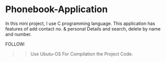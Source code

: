 # Phonebook-Application
In this mini project, I use C programming language. This application has features of add contact no. &amp;  personal Details and search, delete by name and number.

FOLLOW: 
>>Use Ubutu-OS For Compilation the Project Code.
